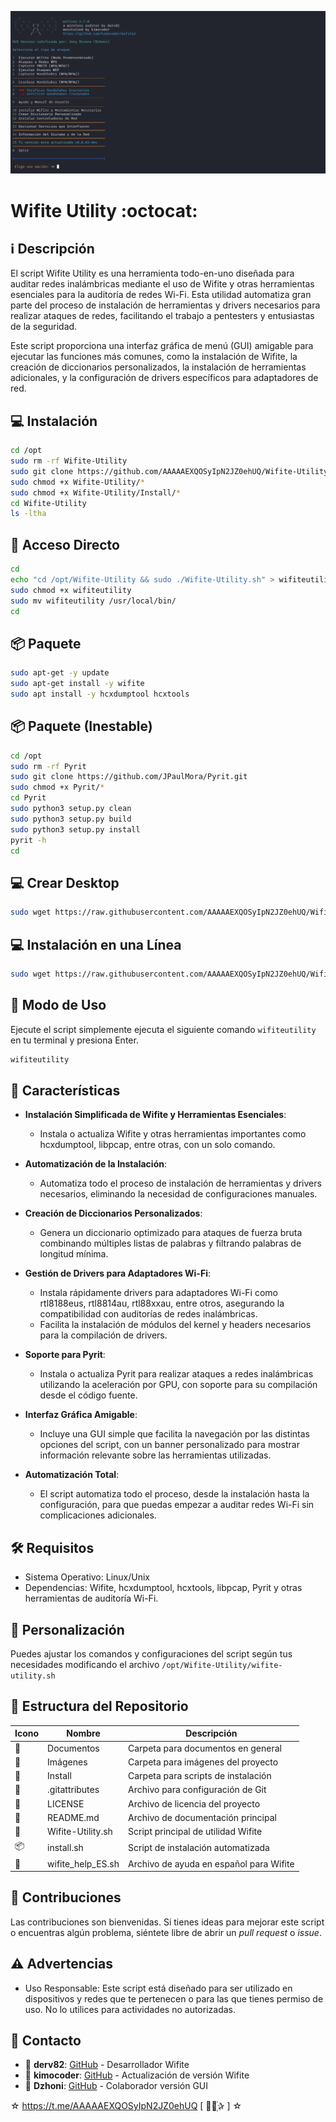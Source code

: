 ﻿![logo](https://github.com/AAAAAEXQOSyIpN2JZ0ehUQ/Wifite-Utility/blob/main/Imagenes/Wifite-Utility.png)

# Wifite Utility :octocat: 
## :information_source: Descripción
El script Wifite Utility es una herramienta todo-en-uno diseñada para auditar 
redes inalámbricas mediante el uso de Wifite y otras herramientas esenciales para 
la auditoría de redes Wi-Fi. Esta utilidad automatiza gran parte del proceso de 
instalación de herramientas y drivers necesarios para realizar ataques de redes, 
facilitando el trabajo a pentesters y entusiastas de la seguridad.

Este script proporciona una interfaz gráfica de menú (GUI) amigable para ejecutar 
las funciones más comunes, como la instalación de Wifite, la creación de 
diccionarios personalizados, la instalación de herramientas adicionales, y la 
configuración de drivers específicos para adaptadores de red.

## :computer: Instalación
```bash
cd /opt
sudo rm -rf Wifite-Utility
sudo git clone https://github.com/AAAAAEXQOSyIpN2JZ0ehUQ/Wifite-Utility.git
sudo chmod +x Wifite-Utility/*
sudo chmod +x Wifite-Utility/Install/* 
cd Wifite-Utility
ls -ltha
```

## :key: Acceso Directo
```bash
cd
echo "cd /opt/Wifite-Utility && sudo ./Wifite-Utility.sh" > wifiteutility
sudo chmod +x wifiteutility
sudo mv wifiteutility /usr/local/bin/
cd
```

## :package: Paquete
```bash
sudo apt-get -y update
sudo apt-get install -y wifite
sudo apt install -y hcxdumptool hcxtools
```

## :package: Paquete (Inestable)
```bash
cd /opt
sudo rm -rf Pyrit
sudo git clone https://github.com/JPaulMora/Pyrit.git
sudo chmod +x Pyrit/*
cd Pyrit
sudo python3 setup.py clean
sudo python3 setup.py build
sudo python3 setup.py install
pyrit -h
cd
```

## :computer: Crear Desktop
```bash
sudo wget https://raw.githubusercontent.com/AAAAAEXQOSyIpN2JZ0ehUQ/Wifite-Utility/refs/heads/main/Install/crear_guiwifite_desktop.sh -O - | sudo bash && sudo rm -rf wget-log*
```

## :computer: Instalación en una Línea
```bash
sudo wget https://raw.githubusercontent.com/AAAAAEXQOSyIpN2JZ0ehUQ/Wifite-Utility/main/install.sh -O - | sudo bash
```

## :rocket: Modo de Uso

Ejecute el script simplemente ejecuta el siguiente comando `wifiteutility`  en tu terminal y presiona Enter.

```bash
wifiteutility
```

## :star2: Características 

- **Instalación Simplificada de Wifite y Herramientas Esenciales**:  
  - Instala o actualiza Wifite y otras herramientas importantes como hcxdumptool, libpcap, entre otras, con un solo comando.
  
- **Automatización de la Instalación**:  
  - Automatiza todo el proceso de instalación de herramientas y drivers necesarios, eliminando la necesidad de configuraciones manuales. 
  
- **Creación de Diccionarios Personalizados**:  
  - Genera un diccionario optimizado para ataques de fuerza bruta combinando múltiples listas de palabras y filtrando palabras de longitud mínima.
  
- **Gestión de Drivers para Adaptadores Wi-Fi**:  
  - Instala rápidamente drivers para adaptadores Wi-Fi como rtl8188eus, rtl8814au, rtl88xxau, entre otros, asegurando la compatibilidad con auditorías de redes inalámbricas.
  - Facilita la instalación de módulos del kernel y headers necesarios para la compilación de drivers.
  
- **Soporte para Pyrit**:  
  - Instala o actualiza Pyrit para realizar ataques a redes inalámbricas utilizando la aceleración por GPU, con soporte para su compilación desde el código fuente.
  
- **Interfaz Gráfica Amigable**:  
  - Incluye una GUI simple que facilita la navegación por las distintas opciones del script, con un banner personalizado para mostrar información relevante sobre las herramientas utilizadas.

- **Automatización Total**:  
  - El script automatiza todo el proceso, desde la instalación hasta la configuración, para que puedas empezar a auditar redes Wi-Fi sin complicaciones adicionales.

## :hammer_and_wrench: Requisitos 

- Sistema Operativo: Linux/Unix
- Dependencias: Wifite, hcxdumptool, hcxtools, libpcap, Pyrit y otras herramientas de auditoría Wi-Fi.

## :memo: Personalización

Puedes ajustar los comandos y configuraciones del script según tus necesidades modificando el archivo `/opt/Wifite-Utility/wifite-utility.sh`

## :open_file_folder: Estructura del Repositorio

| Icono            | Nombre              | Descripción                               |
|------------------|---------------------|-------------------------------------------|
| :file_folder:    | Documentos          | Carpeta para documentos en general        |
| :file_folder:    | Imágenes            | Carpeta para imágenes del proyecto        |
| :file_folder:    | Install             | Carpeta para scripts de instalación       |
| :page_facing_up: | .gitattributes      | Archivo para configuración de Git         |
| :page_facing_up: | LICENSE             | Archivo de licencia del proyecto          |
| :book:           | README.md           | Archivo de documentación principal        |
| :page_facing_up: | Wifite-Utility.sh   | Script principal de utilidad Wifite       |
| :package:        | install.sh          | Script de instalación automatizada        |
| :page_facing_up: | wifite_help_ES.sh   | Archivo de ayuda en español para Wifite   |

## :star2: Contribuciones

Las contribuciones son bienvenidas. Si tienes ideas para mejorar este script o encuentras algún problema, siéntete libre de abrir un *pull request* o *issue*.

## :warning: Advertencias

- Uso Responsable: Este script está diseñado para ser utilizado en dispositivos y redes que te pertenecen o para las que tienes permiso de uso. No lo utilices para actividades no autorizadas.

## :email: Contacto 
* :busts_in_silhouette: **derv82**: [GitHub](https://github.com/derv82/wifite) - Desarrollador  Wifite
* :busts_in_silhouette: **kimocoder**: [GitHub](https://github.com/kimocoder/wifite2) - Actualización de versión Wifite
* :busts_in_silhouette: **Dzhoni**: [GitHub](https://github.com/AAAAAEXQOSyIpN2JZ0ehUQ/Wifite-Utility) - Colaborador versión GUI

☆ https://t.me/AAAAAEXQOSyIpN2JZ0ehUQ [  ⃘⃤꙰✰ ] ☆
